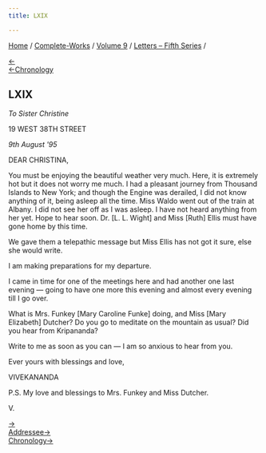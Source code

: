 ```yaml
---
title: LXIX

---
```

<div>

[Home](../../../index.htm) / [Complete-Works](../../complete_works.htm)
/ [Volume 9](../volume_9_contents.htm) / [Letters – Fifth
Series](letters_fifth_series_contents.htm) /

[←](068_mrs_hale.htm)  
[←Chronology](../../volume_8/epistles_fourth_series/050_friend.htm)

## LXIX

*To Sister Christine*

19 WEST 38TH STREET

*9th August '95*

DEAR CHRISTINA,

You must be enjoying the beautiful weather very much. Here, it is
extremely hot but it does not worry me much. I had a pleasant journey
from Thousand Islands to New York; and though the Engine was derailed, I
did not know anything of it, being asleep all the time. Miss Waldo went
out of the train at Albany. I did not see her off as I was asleep. I
have not heard anything from her yet. Hope to hear soon. Dr. \[L. L.
Wight\] and Miss \[Ruth\] Ellis must have gone home by this time.

We gave them a telepathic message but Miss Ellis has not got it sure,
else she would write.

I am making preparations for my departure.

I came in time for one of the meetings here and had another one last
evening — going to have one more this evening and almost every evening
till I go over.

What is Mrs. Funkey \[Mary Caroline Funke\] doing, and Miss \[Mary
Elizabeth\] Dutcher? Do you go to meditate on the mountain as usual? Did
you hear from Kripananda?

Write to me as soon as you can — I am so anxious to hear from you.

Ever yours with blessings and love,

VIVEKANANDA

P.S. My love and blessings to Mrs. Funkey and Miss Dutcher.

V.

[→](070_mother.htm)  
[Addressee→](073_christina.htm)  
[Chronology→](070_mother.htm)

</div>
